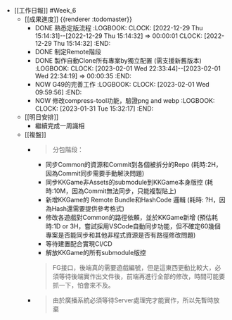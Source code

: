 - [[工作日報]] #Week_6
	- [[成果進度]] {{renderer :todomaster}}
		- DONE 熟悉定版流程
		  :LOGBOOK:
		  CLOCK: [2022-12-29 Thu 15:14:31]--[2022-12-29 Thu 15:14:32] =>  00:00:01
		  CLOCK: [2022-12-29 Thu 15:14:32]
		  :END:
		- DONE  制定Remote階段
		- DONE 製作自動Clone所有專案by獨立配置 (需支援新舊版本)
		  :LOGBOOK:
		  CLOCK: [2023-02-01 Wed 22:33:44]--[2023-02-01 Wed 22:34:19] =>  00:00:35
		  :END:
		- NOW  G49的完善工作
		  :LOGBOOK:
		  CLOCK: [2023-02-01 Wed 09:59:56]
		  :END:
		- NOW 修改compress-tool功能，驗證png and webp
		  :LOGBOOK:
		  CLOCK: [2023-01-31 Tue 15:32:17]
		  :END:
	- [[明日安排]]
		- 繼續完成一周識相
	- [[複盤]]
		- > 分包階段：
		  * 同步Common的資源和Commit到各個被拆分的Repo  (耗時:2H，因為Commit同步需要手動解決問題)
		  * 同步KKGame非Assets的submodule到KKGame本身版控 (耗時:10M，因為Commit無法同步，只能複製貼上)
		  * 新增KKGame的 Remote Bundle和HashCode 邏輯 (耗時: ?H，因為Hash還需要提供參考格式)
		  * 修改各遊戲對Common的路徑依賴，並於KKGame新增 (預估耗時:1D or 3H，嘗試採用VSCode自動同步功能，但不確定60幾個專案是否能同步和其他非程式資源是否有路徑修改問題)
		  * 等待建置配合實現CI/CD
		  * 解放KKGame的所有submodule版控
		  
		  > FG接口，後端真的需要遊戲編號，但是這東西更動比較大，必須等待後端實作出文件後，前端再進行全部的修改，時間可能要抓一下，怕會來不及。
		- > 由於廣播系統必須等待Server處理完才能實作，所以先暫時放棄